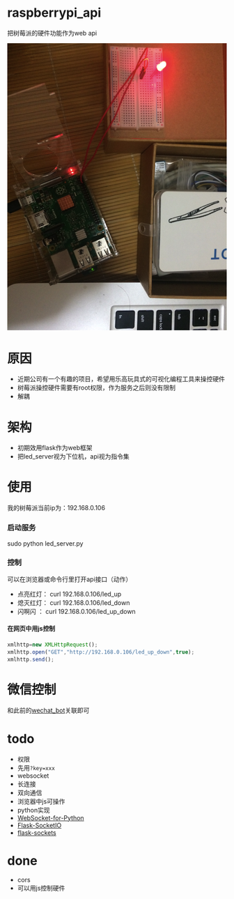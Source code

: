 # raspberrypi_api
把树莓派的硬件功能作为web api

![](https://raw.githubusercontent.com/wwj718/gif_bed/master/ledf96a0f7d.png)

# 原因
*  近期公司有一个有趣的项目，希望用乐高玩具式的可视化编程工具来操控硬件
*  树莓派操控硬件需要有root权限，作为服务之后则没有限制
*  解耦

# 架构
*  初期效用flask作为web框架
*  把led_server视为下位机，api视为指令集

# 使用
我的树莓派当前ip为：192.168.0.106

### 启动服务
sudo python led_server.py

### 控制
可以在浏览器或命令行里打开api接口（动作）

*  点亮红灯： curl 192.168.0.106/led_up
*  熄灭红灯： curl 192.168.0.106/led_down
*  闪啊闪  ： curl 192.168.0.106/led_up_down

#### 在网页中用js控制
```javascript
xmlhttp=new XMLHttpRequest();
xmlhttp.open("GET","http://192.168.0.106/led_up_down",true);
xmlhttp.send();
```


# 微信控制
和此前的[wechat_bot](https://github.com/wwj718/wechat_bot)关联即可

# todo
*  权限
 *  先用`?key=xxx`
*  websocket
 *  长连接
   *  双向通信  
 *  浏览器中js可操作
 *  python实现
   *  [WebSocket-for-Python](https://github.com/Lawouach/WebSocket-for-Python)
   *  [Flask-SocketIO](https://github.com/miguelgrinberg/Flask-SocketIO)
   *  [flask-sockets](https://github.com/kennethreitz/flask-sockets)

# done
*  cors 
  *  可以用js控制硬件
